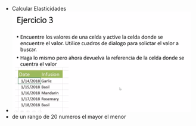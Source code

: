 - Calcular Elasticidades
- ![image.png](../assets/image_1642033344719_0.png)
- de un rango de 20 numeros  el mayor  el menor